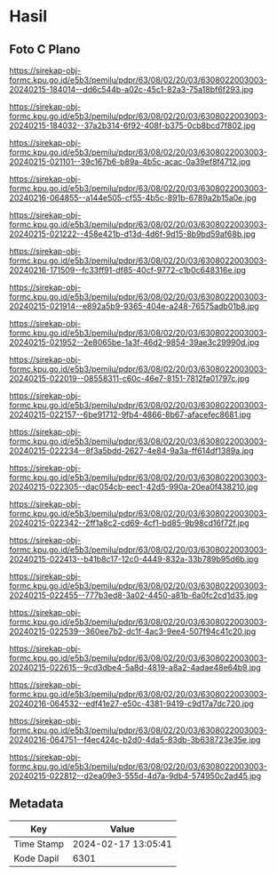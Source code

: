 # Hasil

## Foto C Plano

https://sirekap-obj-formc.kpu.go.id/e5b3/pemilu/pdpr/63/08/02/20/03/6308022003003-20240215-184014--dd6c544b-a02c-45c1-82a3-75a18bf6f293.jpg

https://sirekap-obj-formc.kpu.go.id/e5b3/pemilu/pdpr/63/08/02/20/03/6308022003003-20240215-184032--37a2b314-6f92-408f-b375-0cb8bcd7f802.jpg

https://sirekap-obj-formc.kpu.go.id/e5b3/pemilu/pdpr/63/08/02/20/03/6308022003003-20240215-021101--39c167b6-b89a-4b5c-acac-0a39ef8f4712.jpg

https://sirekap-obj-formc.kpu.go.id/e5b3/pemilu/pdpr/63/08/02/20/03/6308022003003-20240216-064855--a144e505-cf55-4b5c-891b-6789a2b15a0e.jpg

https://sirekap-obj-formc.kpu.go.id/e5b3/pemilu/pdpr/63/08/02/20/03/6308022003003-20240215-021222--458e421b-d13d-4d6f-9d15-8b9bd59af68b.jpg

https://sirekap-obj-formc.kpu.go.id/e5b3/pemilu/pdpr/63/08/02/20/03/6308022003003-20240216-171509--fc33ff91-df85-40cf-9772-c1b0c648316e.jpg

https://sirekap-obj-formc.kpu.go.id/e5b3/pemilu/pdpr/63/08/02/20/03/6308022003003-20240215-021914--e892a5b9-9365-404e-a248-76575adb01b8.jpg

https://sirekap-obj-formc.kpu.go.id/e5b3/pemilu/pdpr/63/08/02/20/03/6308022003003-20240215-021952--2e8065be-1a3f-46d2-9854-39ae3c29990d.jpg

https://sirekap-obj-formc.kpu.go.id/e5b3/pemilu/pdpr/63/08/02/20/03/6308022003003-20240215-022019--08558311-c60c-46e7-8151-7812fa01797c.jpg

https://sirekap-obj-formc.kpu.go.id/e5b3/pemilu/pdpr/63/08/02/20/03/6308022003003-20240215-022157--6be91712-9fb4-4866-8b67-afacefec8681.jpg

https://sirekap-obj-formc.kpu.go.id/e5b3/pemilu/pdpr/63/08/02/20/03/6308022003003-20240215-022234--8f3a5bdd-2627-4e84-9a3a-ff614df1389a.jpg

https://sirekap-obj-formc.kpu.go.id/e5b3/pemilu/pdpr/63/08/02/20/03/6308022003003-20240215-022305--dac054cb-eec1-42d5-990a-20ea0f438210.jpg

https://sirekap-obj-formc.kpu.go.id/e5b3/pemilu/pdpr/63/08/02/20/03/6308022003003-20240215-022342--2ff1a8c2-cd69-4cf1-bd85-9b98cd16f72f.jpg

https://sirekap-obj-formc.kpu.go.id/e5b3/pemilu/pdpr/63/08/02/20/03/6308022003003-20240215-022413--b41b8c17-12c0-4449-832a-33b789b95d6b.jpg

https://sirekap-obj-formc.kpu.go.id/e5b3/pemilu/pdpr/63/08/02/20/03/6308022003003-20240215-022455--777b3ed8-3a02-4450-a81b-6a0fc2cd1d35.jpg

https://sirekap-obj-formc.kpu.go.id/e5b3/pemilu/pdpr/63/08/02/20/03/6308022003003-20240215-022539--360ee7b2-dc1f-4ac3-9ee4-507f94c41c20.jpg

https://sirekap-obj-formc.kpu.go.id/e5b3/pemilu/pdpr/63/08/02/20/03/6308022003003-20240215-022615--9cd3dbe4-5a8d-4819-a8a2-4adae48e64b9.jpg

https://sirekap-obj-formc.kpu.go.id/e5b3/pemilu/pdpr/63/08/02/20/03/6308022003003-20240216-064532--edf41e27-e50c-4381-9419-c9d17a7dc720.jpg

https://sirekap-obj-formc.kpu.go.id/e5b3/pemilu/pdpr/63/08/02/20/03/6308022003003-20240216-064751--f4ec424c-b2d0-4da5-83db-3b638723e35e.jpg

https://sirekap-obj-formc.kpu.go.id/e5b3/pemilu/pdpr/63/08/02/20/03/6308022003003-20240215-022812--d2ea09e3-555d-4d7a-9db4-574950c2ad45.jpg


## Metadata

| Key        | Value               |
| ---------- | ------------------- |
| Time Stamp | 2024-02-17 13:05:41 |
| Kode Dapil | 6301                |



